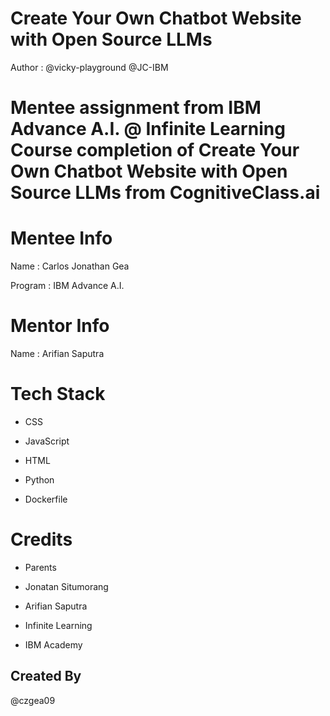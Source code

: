 # Create Your Own Chatbot Website with Open Source LLMs

Author : @vicky-playground @JC-IBM

# Mentee assignment from IBM Advance A.I. @ Infinite Learning Course completion of Create Your Own Chatbot Website with Open Source LLMs from CognitiveClass.ai

# Mentee Info

Name : Carlos Jonathan Gea

Program : IBM Advance A.I.

# Mentor Info

Name : Arifian Saputra

# Tech Stack

- CSS
 
- JavaScript
 
- HTML

- Python

- Dockerfile

# Credits

- Parents

- Jonatan Situmorang

- Arifian Saputra

- Infinite Learning

- IBM Academy

## Created By

@czgea09
